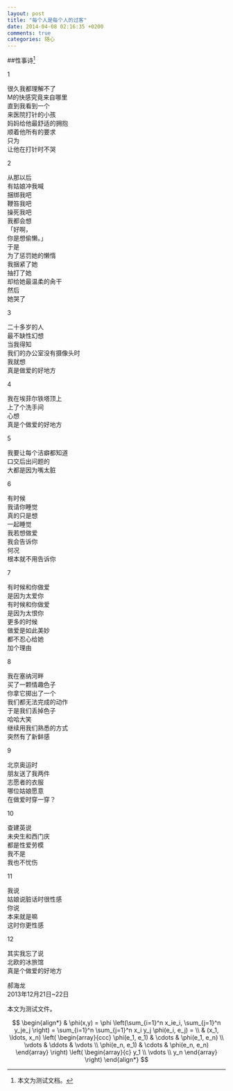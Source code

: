 ```yaml
---
layout: post
title: "每个人是每个人的过客"
date: 2014-04-08 02:16:35 +0200
comments: true
categories: 随心
---
```

##性事诗[^1] 

1

很久我都理解不了  
M的快感究竟来自哪里  
直到我看到一个  
来医院打针的小孩  
妈妈给他最舒适的拥抱  
顺着他所有的要求  
只为  
让他在打针时不哭  

2 

从那以后  
有姑娘冲我喊  
捆绑我吧  
鞭笞我吧  
操死我吧  
我都会想  
「好啊，  
你是想偷懒。」  
于是  
为了惩罚她的懒惰  
我捆紧了她  
抽打了她  
却给她最温柔的肏干  
然后  
她哭了
<!--more-->

3

二十多岁的人  
最不缺性幻想  
当我得知  
我们的办公室没有摄像头时  
我就想  
真是做爱的好地方

4

我在埃菲尔铁塔顶上  
上了个洗手间  
心想  
真是个做爱的好地方

5

我要让每个洁癖都知道  
口交后出问题的  
大都是因为嘴太脏

6

有时候  
我请你睡觉  
真的只是想  
一起睡觉  
我若想做爱  
我会告诉你  
何况  
根本就不用告诉你  

7

有时候和你做爱  
是因为太爱你  
有时候和你做爱  
是因为太恨你  
更多的时候  
做爱是如此美妙  
都不忍心给她  
加个理由

8

我在塞纳河畔  
买了一颗情趣色子  
你拿它掷出了一个  
我们都无法完成的动作  
于是我们丢掉色子  
哈哈大笑  
继续用我们熟悉的方式  
突然有了新鲜感  

9

北京奥运时  
朋友送了我两件  
志愿者的衣服  
哪位姑娘愿意  
在做爱时穿一穿？

10

查建英说  
未央生和西门庆  
都是性爱劳模  
我不是  
我也不忧伤

11

我说  
姑娘说脏话时很性感  
你说  
本来就是嘛  
这时你更性感

12

其实我忘了说  
北欧的冰旅馆  
真是个做爱的好地方

郝海龙  
2013年12月21日~22日

本文为测试文件。

$$
\begin{align*}
  & \phi(x,y) = \phi \left(\sum_{i=1}^n x_ie_i, \sum_{j=1}^n y_je_j \right)
  = \sum_{i=1}^n \sum_{j=1}^n x_i y_j \phi(e_i, e_j) = \\
  & (x_1, \ldots, x_n) \left( \begin{array}{ccc}
      \phi(e_1, e_1) & \cdots & \phi(e_1, e_n) \\
      \vdots & \ddots & \vdots \\
      \phi(e_n, e_1) & \cdots & \phi(e_n, e_n)
    \end{array} \right)
  \left( \begin{array}{c}
      y_1 \\
      \vdots \\
      y_n
    \end{array} \right)
\end{align*}
$$

[^1]: 本文为测试文档。
